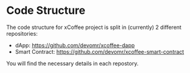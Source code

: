 # Code Structure

The code structure for xCoffee project is split in (currently) 2 different repositories:

- dApp: https://github.com/devomr/xcoffee-dapp
- Smart Contract: https://github.com/devomr/xcoffee-smart-contract

You will find the necessary details in each repostory.
